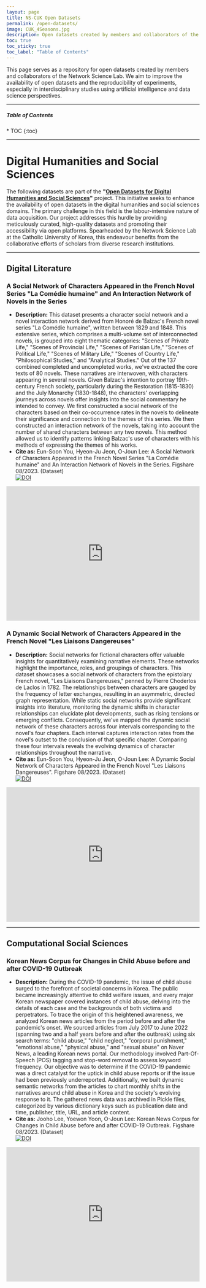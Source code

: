 ```yaml
---
layout: page
title: NS-CUK Open Datasets
permalink: /open-datasets/
image: CUK_4Seasons.jpg
description: Open datasets created by members and collaborators of the AI Digital Twin Lab, Dong-A University of Korea
toc: true
toc_sticky: true
toc_label: "Table of Contents"
---
```


This page serves as a repository for open datasets created by members and collaborators of the Network Science Lab. We aim to improve the availability of open datasets and the reproducibility of experiments, especially in interdisciplinary studies using artificial intelligence and data science perspectives.

***

<h5>Table of Contents</h5>
* TOC
{:toc}

***
# Digital Humanities and Social Sciences

The following datasets are part of the **"[Open Datasets for Digital Humanities and Social Sciences](https://figshare.com/projects/Open_Datasets_for_Digital_Humanities_and_Social_Sciences/176073)"** project. This initiative seeks to enhance the availability of open datasets in the digital humanities and social sciences domains. The primary challenge in this field is the labour-intensive nature of data acquisition. Our project addresses this hurdle by providing meticulously curated, high-quality datasets and promoting their accessibility via open platforms. Spearheaded by the Network Science Lab at the Catholic University of Korea, this endeavour benefits from the collaborative efforts of scholars from diverse research institutions. 

***
## Digital Literature

### A Social Network of Characters Appeared in the French Novel Series "La Comédie humaine" and An Interaction Network of Novels in the Series

* **Description:** This dataset presents a character social network and a novel interaction network derived from Honoré de Balzac's French novel series "La Comédie humaine", written between 1829 and 1848. This extensive series, which comprises a multi-volume set of interconnected novels, is grouped into eight thematic categories: "Scenes of Private Life," "Scenes of Provincial Life," "Scenes of Parisian Life," "Scenes of Political Life," "Scenes of Military Life," "Scenes of Country Life," "Philosophical Studies," and "Analytical Studies." Out of the 137 combined completed and uncompleted works, we've extracted the core texts of 80 novels. These narratives are interwoven, with characters appearing in several novels. Given Balzac's intention to portray 19th-century French society, particularly during the Restoration (1815-1830) and the July Monarchy (1830-1848), the characters' overlapping journeys across novels offer insights into the social commentary he intended to convey. We first constructed a social network of the characters based on their co-occurrence rates in the novels to delineate their significance and connection to the themes of this series. We then constructed an interaction network of the novels, taking into account the number of shared characters between any two novels. This method allowed us to identify patterns linking Balzac's use of characters with his methods of expressing the themes of his works.
* **Cite as:** Eun-Soon You, Hyeon-Ju Jeon, O-Joun Lee: A Social Network of Characters Appeared in the French Novel Series "La Comédie humaine" and An Interaction Network of Novels in the Series. Figshare 08/2023. (Dataset) <br>[![DOI](http://img.shields.io/:DOI-10.6084/m9.figshare.23994078.v1-blue?style=flat-square)](https://doi.org/10.6084/m9.figshare.23994078.v1)

<p align="center">
  <iframe src="https://widgets.figshare.com/articles/23994078/embed?show_title=1" width="568" height="351" frameborder="0" marginwidth="0" marginheight="0" style="max-width: 100%;" allowfullscreen></iframe>
</p>

### A Dynamic Social Network of Characters Appeared in the French Novel "Les Liaisons Dangereuses"

* **Description:** Social networks for fictional characters offer valuable insights for quantitatively examining narrative elements. These networks highlight the importance, roles, and groupings of characters. This dataset showcases a social network of characters from the epistolary French novel, "Les Liaisons Dangereuses," penned by Pierre Choderlos de Laclos in 1782. The relationships between characters are gauged by the frequency of letter exchanges, resulting in an asymmetric, directed graph representation. While static social networks provide significant insights into literature, monitoring the dynamic shifts in character relationships can elucidate plot developments, such as rising tensions or emerging conflicts. Consequently, we've mapped the dynamic social network of these characters across four intervals corresponding to the novel's four chapters. Each interval captures interaction rates from the novel's outset to the conclusion of that specific chapter. Comparing these four intervals reveals the evolving dynamics of character relationships throughout the narrative.
* **Cite as:** Eun-Soon You, Hyeon-Ju Jeon, O-Joun Lee: A Dynamic Social Network of Characters Appeared in the French Novel "Les Liaisons Dangereuses". Figshare 08/2023. (Dataset) <br>[![DOI](http://img.shields.io/:DOI-10.6084/m9.figshare.23993748.v1-blue?style=flat-square)](https://doi.org/10.6084/m9.figshare.23993748.v1)

<p align="center">
  <iframe src="https://widgets.figshare.com/articles/23993748/embed?show_title=1" width="568" height="351" frameborder="0" marginwidth="0" marginheight="0" style="max-width: 100%;" allowfullscreen></iframe>
</p>

***
## Computational Social Sciences

### Korean News Corpus for Changes in Child Abuse before and after COVID-19 Outbreak

* **Description:** During the COVID-19 pandemic, the issue of child abuse surged to the forefront of societal concerns in Korea. The public became increasingly attentive to child welfare issues, and every major Korean newspaper covered instances of child abuse, delving into the details of each case and the backgrounds of both victims and perpetrators. To trace the origin of this heightened awareness, we analyzed Korean news articles from the period before and after the pandemic's onset. We sourced articles from July 2017 to June 2022 (spanning two and a half years before and after the outbreak) using six search terms: "child abuse," "child neglect," "corporal punishment," "emotional abuse," "physical abuse," and "sexual abuse" on Naver News, a leading Korean news portal. Our methodology involved Part-Of-Speech (POS) tagging and stop-word removal to assess keyword frequency. Our objective was to determine if the COVID-19 pandemic was a direct catalyst for the uptick in child abuse reports or if the issue had been previously underreported. Additionally, we built dynamic semantic networks from the articles to chart monthly shifts in the narratives around child abuse in Korea and the society's evolving response to it. The gathered news data was archived in Pickle files, categorized by various dictionary keys such as publication date and time, publisher, title, URL, and article content.
* **Cite as:** Jooho Lee, Yoewon Yoon, O-Joun Lee: Korean News Corpus for Changes in Child Abuse before and after COVID-19 Outbreak. Figshare 08/2023. (Dataset) <br>
[![DOI](http://img.shields.io/:DOI-10.6084/m9.figshare.24025491.v1-blue?style=flat-square)](https://doi.org/10.6084/m9.figshare.24025491.v1)

<p align="center">
  <iframe src="https://widgets.figshare.com/articles/24025491/embed?show_title=1" width="568" height="351" frameborder="0" marginwidth="0" marginheight="0" style="max-width: 100%;" allowfullscreen></iframe>
</p>





